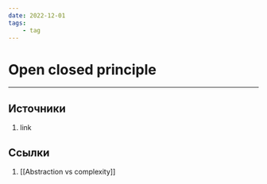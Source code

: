 ```yaml
---
date: 2022-12-01
tags:
    - tag
---
```

# Open closed principle

---

## Источники

1. link

## Ссылки

1. [[Abstraction vs complexity]]
